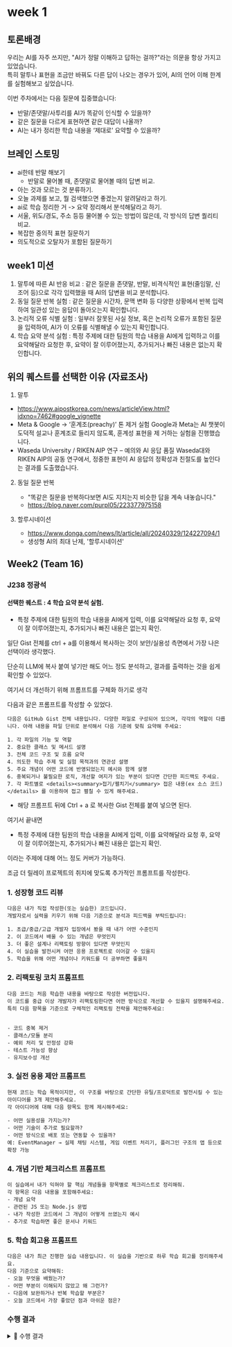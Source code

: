 # week 1

## 토론배경

우리는 AI를 자주 쓰지만, "AI가 정말 이해하고 답하는 걸까?"라는 의문을 항상 가지고 있었습니다.  
특히 말투나 표현을 조금만 바꿔도 다른 답이 나오는 경우가 있어, AI의 언어 이해 한계를 실험해보고 싶었습니다.

이번 주차에서는 다음 질문에 집중했습니다:

- 반말/존댓말/사투리를 AI가 똑같이 인식할 수 있을까?
- 같은 질문을 다르게 표현하면 같은 대답이 나올까?
- AI는 내가 정리한 학습 내용을 ‘제대로’ 요약할 수 있을까?

## 브레인 스토밍

- ai한테 반말 해보기
  - 반말로 물어볼 때, 존댓말로 물어볼 때의 답변 비교.
- 아는 것과 모르는 것 분류하기.
- 오늘 과제를 보고, 뭘 검색했으면 좋겠는지 알려달라고 하기.
- ai로 학습 정리한 거 -> 요약 정리해서 분석해달라고 하기.
- 서울, 위도/경도, 주소 등등 물어볼 수 있는 방법이 많은데, 각 방식의 답변 퀄리티 비교.
- 복잡한 중의적 표현 질문하기
- 의도적으로 오탈자가 포함된 질문하기

## week1 미션

1. 말투에 따른 AI 반응 비교
   : 같은 질문을 존댓말, 반말, 비격식적인 표현(줄임말, 신조어 등)으로 각각 입력했을 때 AI의 답변을 비교 분석합니다.
2. 동일 질문 반복 실험
   : 같은 질문을 시간차, 문맥 변화 등 다양한 상황에서 반복 입력하여 일관성 있는 응답이 돌아오는지 확인합니다.
3. 논리적 오류 식별 실험
   : 일부러 잘못된 사실 정보, 혹은 논리적 오류가 포함된 질문을 입력하여, AI가 이 오류를 식별해낼 수 있는지 확인합니다.
4. 학습 요약 분석 실험
   : 특정 주제에 대한 팀원의 학습 내용을 AI에게 입력하고 이를 요약해달라 요청한 후, 요약이 잘 이루어졌는지, 추가되거나 빠진 내용은 없는지 확인합니다.

## 위의 퀘스트를 선택한 이유 (자료조사)

1. 말투

- https://www.aipostkorea.com/news/articleView.html?idxno=7462#google_vignette
- Meta & Google → ‘훈계조(preachy)’ 톤 제거 실험
  Google과 Meta는 AI 챗봇이 도덕적 설교나 훈계조로 들리지 않도록, 훈계성 표현을 제
  거하는 실험을 진행했습니다.
- Waseda University / RIKEN AIP 연구 – 예의와 AI 응답 품질
  Waseda대와 RIKEN AIP의 공동 연구에서, 정중한 표현이 AI 응답의 정확성과 친절도를 높인다는 결과를 도출했습니다.

2. 동일 질문 반복

   - "똑같은 질문을 반복하다보면 AI도 지치는지 비슷한 답을 계속 내놓습니다."
   - https://blog.naver.com/purpl05/223377975158

3. 할루시네이션
   - https://www.donga.com/news/It/article/all/20240329/124227094/1
   - 생성형 AI의 최대 난제, '할루시네이션'

## Week2 (Team 16)

### J238 정광석

#### 선택한 퀘스트 : 4 학습 요약 분석 실험.

- 특정 주제에 대한 팀원의 학습 내용을 AI에게 입력, 이를 요약해달라 요청 후, 요약이 잘 이루어졌는지, 추가되거나 빠진 내용은 없는지 확인.

일단 Gist 전체를 ctrl + a를 이용해서 복사하는 것이 보안/실용성 측면에서 가장 나은 선택이라 생각했다.

단순히 LLM에 복사 붙여 넣기만 해도 어느 정도 분석하고, 결과를 출력하는 것을 쉽게 확인할 수 있었다.

여기서 더 개선하기 위해 프롬프트를 구체화 하기로 생각

다음과 같은 프롬프트를 작성할 수 있었다.

```
다음은 GitHub Gist 전체 내용입니다. 다양한 파일로 구성되어 있으며, 각각의 역할이 다릅니다. 아래 내용을 파일 단위로 분석해서 다음 기준에 맞춰 요약해 주세요:

1. 각 파일의 기능 및 역할
2. 중요한 클래스 및 메서드 설명
3. 전체 코드 구조 및 흐름 요약
4. 의도한 학습 주제 및 실험 목적과의 연관성 설명
5. 주요 개념이 어떤 코드에 반영되었는지 예시와 함께 설명
6. 중복되거나 불필요한 로직, 개선할 여지가 있는 부분이 있다면 간단한 피드백도 주세요.
7. 각 파트별로 <details><summary>접기/펼치기</summary> 접은 내용(ex 소스 코드)</details> 를 이용하여 접고 펼칠 수 있게 해주세요.
```

- 해당 프롬프트 뒤에 Ctrl + a 로 복사한 Gist 전체를 붙여 넣으면 된다.

여기서 끝내면

- 특정 주제에 대한 팀원의 학습 내용을 AI에게 입력, 이를 요약해달라 요청 후, 요약이 잘 이루어졌는지, 추가되거나 빠진 내용은 없는지 확인.

이라는 주제에 대해 어느 정도 커버가 가능하다.

조금 더 릴레이 프로젝트의 취지에 맞도록 추가적인 프롬프트를 작성한다.

### 1. 성장형 코드 리뷰

```
다음은 내가 직접 작성한(또는 실습한) 코드입니다.
개발자로서 실력을 키우기 위해 다음 기준으로 분석과 피드백을 부탁드립니다:

1. 초급/중급/고급 개발자 입장에서 봤을 때 내가 어떤 수준인지
2. 이 코드에서 배울 수 있는 개념은 무엇인지
3. 더 좋은 설계나 리팩토링 방향이 있다면 무엇인지
4. 이 실습을 발전시켜 어떤 응용 프로젝트로 이어갈 수 있을지
5. 학습을 위해 어떤 개념이나 키워드를 더 공부하면 좋을지
```

### 2. 리팩토링 코치 프롬프트

```
다음 코드는 처음 학습한 내용을 바탕으로 작성한 버전입니다.
이 코드를 중급 이상 개발자가 리팩토링한다면 어떤 방식으로 개선할 수 있을지 설명해주세요.
특히 다음 항목을 기준으로 구체적인 리팩토링 전략을 제안해주세요:


- 코드 중복 제거
- 클래스/모듈 분리
- 예외 처리 및 안정성 강화
- 테스트 가능성 향상
- 유지보수성 개선
```

### 3. 실전 응용 제안 프롬프트

```
현재 코드는 학습 목적이지만, 이 구조를 바탕으로 간단한 유틸/프로덕트로 발전시킬 수 있는 아이디어를 3개 제안해주세요.
각 아이디어에 대해 다음 항목도 함께 제시해주세요:

- 어떤 실용성을 가지는가?
- 어떤 기술이 추가로 필요할까?
- 어떤 방식으로 배포 또는 연동할 수 있을까?
예: EventManager → 실제 채팅 시스템, 게임 이벤트 처리기, 플러그인 구조의 앱 등으로 확장 가능
```

### 4. 개념 기반 체크리스트 프롬프트

```
이 실습에서 내가 익혀야 할 핵심 개념들을 항목별로 체크리스트로 정리해줘.
각 항목은 다음 내용을 포함해주세요:
- 개념 요약
- 관련된 JS 또는 Node.js 문법
- 내가 작성한 코드에서 그 개념이 어떻게 쓰였는지 예시
- 추가로 학습하면 좋은 문서나 키워드
```

### 5. 학습 회고용 프롬프트

```
다음은 내가 최근 진행한 실습 내용입니다. 이 실습을 기반으로 하루 학습 회고를 정리해주세요.
다음 기준으로 요약해줘:
- 오늘 무엇을 배웠는가?
- 어떤 부분이 이해되지 않았고 왜 그런가?
- 다음에 보완하거나 반복 학습할 부분은?
- 오늘 코드에서 가장 좋았던 점과 아쉬운 점은?
```

### 수행 결과

<details> <summary>📄 수행 결과</summary>
📁 전체 구성 요약
EventManager.js, Event.js: 비동기 이벤트 시스템의 중심 역할

main.js: 동작 테스트 및 시연

Publisher.js, Subscriber.js: 이벤트 발신자/수신자 모델링

RaceCondition.js, FastThread.js, MyThread.js: 멀티 스레드, 레이스 컨디션 실험 코드

학습정리.md, 나만의체크포인트.md: 이론 기반 및 학습 목표 설명

기타: 실행 설정(package.json), 이미지 등

<details> <summary>📄 Event.js</summary>
1. 기능 및 역할
이벤트 정보를 담는 객체 정의 클래스. eventName, sender, userData, isCompleted 속성 포함.

2. 주요 클래스
   js
   복사
   편집
   class Event {
   constructor(name, sender, userData = {}, isCompleted = false) { ... }
   toString() { ... }
   }
3. 구조
   이벤트 이름, 발신자, 사용자 정의 데이터, 완료 여부 저장

문자열 출력 기능 포함

4. 학습 주제 연관성
   비동기 이벤트 구조에서 이벤트 메시지를 전달하는 최소 단위로 작동

5. 주요 개념 반영 예시
   js
   복사
   편집
   new Event("MyEvent", senderObj, { foo: "bar" }, true)
6. 피드백
   this.eventName → this.name으로 toString() 내 오타 수정 필요

</details>
<details> <summary>📄 EventManager.js</summary>
1. 기능 및 역할
Publisher-Subscriber 아키텍처를 관리하는 싱글톤 클래스

2. 주요 메서드 및 설명
   add(subscriber, eventName, sender, handler): 구독자 등록

postEvent(eventName, sender, userData): 이벤트 발행 (sync/async/delay 지원)

remove(subscriber): 구독자 제거

description(): 구독자 조건 리스트

3. 코드 흐름
   add → 내부 Map에 emitter와 함께 등록

postEvent → 조건 매칭 후 emitter.emit() 실행

remove → Map과 이벤트 리스너에서 제거

4. 학습 주제 연관성
   비동기 흐름 제어, 동기/비동기 이벤트 전송 학습에 초점

5. 개념 반영 예시
   js
   복사
   편집
   em.postEvent("ModelDataChanged", albumModel, { mode: "async" });
6. 개선 피드백
   key = String(subscriber) + String(eventName) + String(sender) 는 고유성이 약함 → Symbol 또는 WeakMap 고려

process.domain은 deprecated 예정 → async_hooks 등으로 대체 고려

</details>
<details> <summary>📄 main.js</summary>
1. 기능 및 역할
Publisher, Subscriber 구성 및 EventManager의 실제 실행 예제

2. 주요 흐름
   객체 생성 → 구독 등록 → 이벤트 발행 → 출력 확인

동기/비동기/지연 방식 전부 테스트

3. 코드 구조 요약
   js
   복사
   편집
   em.add(subscriberA, "event1", publisherX, handlerA);
   em.postEvent("event1", publisherX, { mode: "sync" });
4. 학습 연관성
   전체 시스템이 어떻게 작동하는지 시연

이벤트 흐름 및 조건 매칭 방식 테스트

5. 주요 개념 예시
   js
   복사
   편집
   em.postEvent("DidShakeMotion", albumController, { mode: "delay", delay: 1500 });
6. 피드백
   출력이 많으므로, handler 내에서 출력 형식 일관성 개선 필요

테스트 시 console.log가 겹침 → 로그 구분선 추가 권장

</details>
<details> <summary>📄 Publisher.js / Subscriber.js</summary>
1. 기능 및 역할
Publisher: 이벤트를 발행하는 주체

Subscriber: 이벤트를 수신하는 주체

2. 클래스
   js
   복사
   편집
   class Publisher {
   constructor(name) { this.name = name; }
   description() { return `Publisher: ${this.name}`; }
   }

class Subscriber {
constructor(name) { this.name = name; }
description() { return `Subscriber: ${this.name}`; }
} 3. 구조
단순 이름 프로퍼티와 설명 메서드 보유

4. 학습 연관성
   객체 기반 이벤트 흐름에서 실체화된 참여자 모델

5. 피드백
   향후 이벤트 기록(history), 구독 목록 등 부가 기능 확장 가능

</details>
<details> <summary>📄 FastThread.js / MyThread.js</summary>
1. 기능 및 역할
의도적으로 Race Condition 발생시키는 시뮬레이션

setTimeout, await sleep() 기반의 시간차 유도

2. 구조
   반복 루프에서 sharedCounter를 읽고 +1 후 재할당

다양한 딜레이를 주어 충돌 유도

3. 학습 주제 연관성
   싱글 스레드 환경에서도 Race-like Condition 구현 가능성을 실험

Node.js 특성 이해

4. 주요 예시
   js
   복사
   편집
   const before = this.sharedCounter.value;
   await sleep(100);
   this.sharedCounter.value = before + 1;
5. 피드백
   실제 Race Condition 실험에는 worker_threads 또는 Atomics 필요

</details>
<details> <summary>📄 RaceCondition.js</summary>
1. 기능 및 역할
Node.js worker_threads를 활용한 실제 멀티스레드 기반 Race Condition 실험

2. 구조
   메인 스레드: Worker 다수 생성

워커 스레드: sharedBuffer 이용해 카운터 증가

delay 삽입으로 충돌 확률 증가

3. 학습 주제 연관성
   SharedArrayBuffer, Atomics 등을 통한 실전 Race Condition 실험

parentPort 통해 IPC 방식 메시지 수신/전송

4. 예시
   js
   복사
   편집
   const sharedBuffer = new SharedArrayBuffer(Int32Array.BYTES_PER_ELEMENT);
   const counter = new Int32Array(sharedBuffer);
5. 피드백
   Atomics.add 사용 시 충돌 없이 처리 가능 → 실험 비교 시 유용

</details>
<details> <summary>📄 package.json</summary>
"type": "module" 설정으로 ES 모듈 지원

메인 파일: ThreadRace.js (현재는 RaceCondition.js로 확인됨)

</details>
<details> <summary>📄 나만의체크포인트.md</summary>
실습 목표 및 기능 요구사항 명확하게 기술됨

학습 목표 정리: EventEmitter, Pub/Sub, Race Condition, IPC 구조 등

</details>
<details> <summary>📄 학습정리.md</summary>
프로세스 vs 스레드, IPC, 동기화, JS에서의 비동기 처리 등 설명

Node.js에서의 멀티스레드와 worker_threads, EventEmitter 학습 정리

정리 수준이 높고 실습과 잘 연동됨

</details>
✅ 종합 요약
요소	요약
주요 기능	비동기 이벤트 매니저 구현 및 레이스 컨디션 실험
구조	EventManager 중심으로 Pub/Sub 패턴 구현, Thread 실험 별도 파일로 분리
학습 주제	이벤트 흐름 제어, 동기/비동기/지연 처리, Race Condition 이해
코드 특징	명확한 역할 분리, 실습 목적에 적합한 샘플 설계

✍️ 개선 피드백 요약
Event 클래스 내 toString() 메서드 오류 수정 필요

EventManager 내 key 생성 방식은 충돌 가능성 존재 → 개선 고려

로그 출력 포맷 개선 시 디버깅 효율 증가

테스트 파일 내 너무 많은 출력은 콘솔 오염 가능성 있음

동기화 실험 시 Atomics의 비교 활용도 고려

</details>
